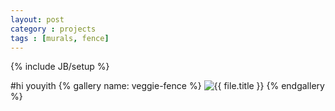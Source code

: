 ```yaml
---
layout: post
category : projects
tags : [murals, fence]
---
```

{% include JB/setup %}

#hi youyith
{% gallery name: veggie-fence %}
<img title="{{ file.title }}" src="{{ file.url }}" />
{% endgallery %}